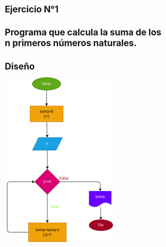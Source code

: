 # Ejercicio N°1

# Programa que calcula la suma de los n primeros números naturales.

# Diseño
![Diagrama de flujo](diagrama.png "Diagrama de flujo")